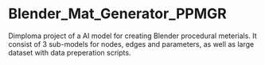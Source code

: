 # Blender_Mat_Generator_PPMGR
 Dimploma project of a AI model for creating Blender procedural meterials. It consist of 3 sub-models for nodes, edges and parameters, as well as large dataset with data preperation scripts.
